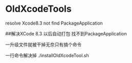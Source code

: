 # OldXcodeTools

resolve Xcode8.3 not find PackageApplication

##解决XCode 8.3 以后自动打包 找不到PackageApplication

一升级文件就被干掉无奈只有搞个命令

一行命令解决掉
./installOldXcodeTool.sh
